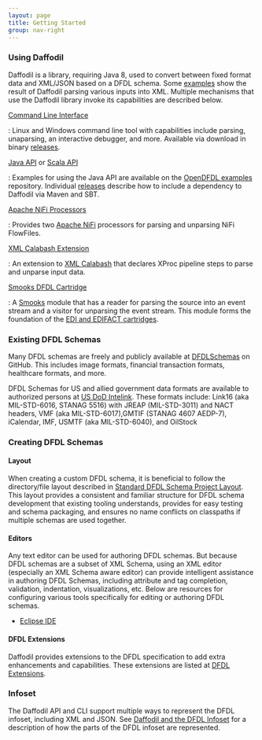 ```yaml
---
layout: page
title: Getting Started
group: nav-right
---
```

<!--
{% comment %}
Licensed to the Apache Software Foundation (ASF) under one or more
contributor license agreements.  See the NOTICE file distributed with
this work for additional information regarding copyright ownership.
The ASF licenses this file to you under the Apache License, Version 2.0
(the "License"); you may not use this file except in compliance with
the License.  You may obtain a copy of the License at

http://www.apache.org/licenses/LICENSE-2.0

Unless required by applicable law or agreed to in writing, software
distributed under the License is distributed on an "AS IS" BASIS,
WITHOUT WARRANTIES OR CONDITIONS OF ANY KIND, either express or implied.
See the License for the specific language governing permissions and
limitations under the License.
{% endcomment %}
-->

### Using Daffodil

Daffodil is a library, requiring Java 8, used to convert between fixed format data and XML/JSON based on a DFDL schema. Some [examples](/examples) show the result of Daffodil parsing various inputs into XML. Multiple mechanisms that use the Daffodil library invoke its capabilities are described below.

[Command Line Interface](/cli)

   : Linux and Windows command line tool with capabilities include parsing, unaparsing, an interactive debugger, and more. Available via download in binary [releases](/releases).

[Java API](/docs/latest/javadoc) or [Scala API](/docs/latest/scaladoc)

   : Examples for using the Java API are available on the [OpenDFDL examples](https://github.com/OpenDFDL/examples.git) repository. Individual [releases](/releases) describe how to include a dependency to Daffodil via Maven and SBT.

[Apache NiFi Processors](https://github.com/TresysTechnology/nifi-daffodil)

   : Provides two [Apache NiFi](https://nifi.apache.org/) processors for parsing and unparsing NiFi FlowFiles.

[XML Calabash Extension](https://opensource.ncsa.illinois.edu/bitbucket/projects/DFDL/repos/daffodil-calabash-extension/browse)

   : An extension to [XML Calabash](http://xmlcalabash.com) that declares XProc pipeline steps to parse and unparse input data.

[Smooks DFDL Cartridge](https://www.smooks.org/documentation/#dfdl)

   : A [Smooks](https://www.smooks.org) module that has a reader for parsing the source into an event stream and a visitor for unparsing the event stream. This module forms the foundation of the [EDI and EDIFACT cartridges](https://github.com/smooks/smooks-edi-cartridge).

### Existing DFDL Schemas

Many DFDL schemas are freely and publicly available at [DFDLSchemas](https://github.com/DFDLSchemas) on GitHub. This includes image formats, financial transaction formats, healthcare formats, and more.
 
DFDL Schemas for US and allied government data formats are available 
to authorized persons at
[US DoD Intelink](
https://intelshare.intelink.gov/sites/ncdsmo/Shared%20Documents/Forms/AllItems.aspx?RootFolder=%2Fsites%2Fncdsmo%2FShared%20Documents%2FCDS%20Development%2FFilters%20and%20Other%20Application%20Source%20Code%2FDFDL%2FDFDL%20Schemas
). These formats include: Link16 (aka MIL-STD-6016, STANAG 5516) with JREAP (MIL-STD-3011) and 
NACT headers, VMF (aka MIL-STD-6017),GMTIF (STANAG 4607 AEDP-7), iCalendar, IMF, USMTF (aka 
MIL-STD-6040), and OilStock



### Creating DFDL Schemas

#### Layout

When creating a custom DFDL schema, it is beneficial to follow the directory/file layout described in [Standard DFDL Schema Project Layout](/dfdl-layout). This layout provides a consistent and familiar structure for DFDL schema development that existing tooling understands, provides for easy testing and schema packaging, and ensures no name conflicts on classpaths if multiple schemas are used together.

#### Editors

Any text editor can be used for authoring DFDL schemas. But because DFDL schemas are a subset of XML Schema, using an XML editor (especially an XML Schema aware editor) can provide intelligent assistance in authoring DFDL Schemas, including attribute and tag completion, validation, indentation, visualizations, etc. Below are resources for configuring various tools specifically for editing or authoring DFDL schemas.

 * [Eclipse IDE](/eclipse-configuration)

#### DFDL Extensions

Daffodil provides extensions to the DFDL specification to add extra enhancements and capabilities. These extensions are listed at [DFDL Extensions](/dfdl-extensions).

### Infoset

The Daffodil API and CLI support multiple ways to represent the DFDL infoset, including XML and JSON. See [Daffodil and the DFDL Infoset](/infoset) for a description of how the parts of the DFDL infoset are represented.
